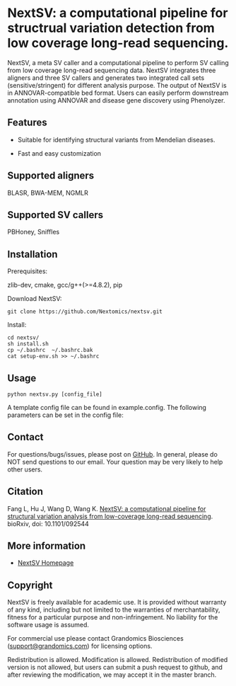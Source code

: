 # NextSV: a computational pipeline for structrual variation detection from low coverage long-read sequencing.

NextSV, a meta SV caller and a computational pipeline to perform SV calling from low coverage long-read sequencing data. NextSV integrates three aligners and three SV callers and generates two integrated call sets (sensitive/stringent) for different analysis purpose. The output of NextSV is in ANNOVAR-compatible bed format. Users can easily perform downstream annotation using ANNOVAR and disease gene discovery using Phenolyzer.

## Features

* Suitable for identifying structural variants from Mendelian diseases.

* Fast and easy customization

## Supported aligners

BLASR, BWA-MEM, NGMLR

## Supported SV callers

PBHoney, Sniffles

## Installation

Prerequisites:
   
zlib-dev, cmake, gcc/g++(>=4.8.2), pip

Download NextSV: 

```
git clone https://github.com/Nextomics/nextsv.git
```

Install:
```
cd nextsv/
sh install.sh
cp ~/.bashrc  ~/.bashrc.bak
cat setup-env.sh >> ~/.bashrc

```

## Usage
```
python nextsv.py [config_file]
```
A template config file can be found in example.config. The following parameters can be set in the config file:


## Contact

For questions/bugs/issues, please post on [GitHub](https://github.com/Nextomics/nextsv). In general, please do NOT send questions to our email. Your question may be very likely to help other users.

## Citation

Fang L, Hu J, Wang D, Wang K. [NextSV: a computational pipeline for structural variation analysis from low-coverage long-read sequencing](http://www.biorxiv.org/content/early/2017/07/17/092544). bioRxiv, doi: 10.1101/092544

## More information

* [NextSV Homepage](https://github.com/Nextomics/nextsv)

## Copyright

NextSV is freely available for academic use. It is provided without warranty of any kind, including but not limited to the warranties of merchantability, fitness for a particular purpose and non-infringement. No liability for the software usage is assumed.

For commercial use please contact Grandomics Biosciences (support@grandomics.com) for licensing options. 

Redistribution is allowed. Modification is allowed. Redistribution of modified version is not allowed, but users can submit a push request to github, and after reviewing the modification, we may accept it in the master branch.

